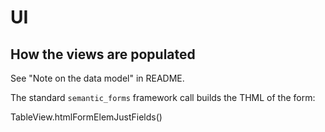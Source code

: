 # UI
## How the views are populated

See "Note on the data model" in README.

The standard `semantic_forms` framework call builds the THML of the form:

TableView.htmlFormElemJustFields()

